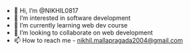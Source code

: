 - 👋 Hi, I’m @NIKHIL0817
- 👀 I’m interested in software development
- 🌱 I’m currently learning web dev course
- 💞️ I’m looking to collaborate on web development
- 📫 How to reach me - nikhil.mallapragada2004@gmail.com

<!---
NIKHIL0817/NIKHIL0817 is a ✨ special ✨ repository because its `README.md` (this file) appears on your GitHub profile.
You can click the Preview link to take a look at your changes.
--->
